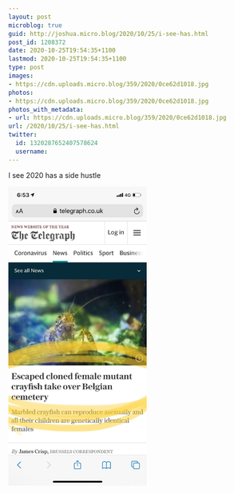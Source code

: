 ```yaml
---
layout: post
microblog: true
guid: http://joshua.micro.blog/2020/10/25/i-see-has.html
post_id: 1208372
date: 2020-10-25T19:54:35+1100
lastmod: 2020-10-25T19:54:35+1100
type: post
images:
- https://cdn.uploads.micro.blog/359/2020/0ce62d1018.jpg
photos:
- https://cdn.uploads.micro.blog/359/2020/0ce62d1018.jpg
photos_with_metadata:
- url: https://cdn.uploads.micro.blog/359/2020/0ce62d1018.jpg
url: /2020/10/25/i-see-has.html
twitter:
  id: 1320287652407578624
  username: 
---
```

I see 2020 has a side hustle

<img src="uploads/2020/0ce62d1018.jpg" width="277" height="600" alt="" />
